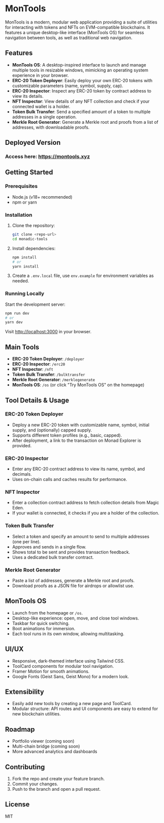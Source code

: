 # MonTools

MonTools  is a modern, modular web application providing a suite of utilities for interacting with tokens and NFTs on EVM-compatible blockchains. It features a unique desktop-like interface (MonTools OS) for seamless navigation between tools, as well as traditional web navigation.

## Features

- **MonTools OS**: A desktop-inspired interface to launch and manage multiple tools in resizable windows, mimicking an operating system experience in your browser.
- **ERC-20 Token Deployer**: Easily deploy your own ERC-20 tokens with customizable parameters (name, symbol, supply, cap).
- **ERC-20 Inspector**: Inspect any ERC-20 token by contract address to view its details.
- **NFT Inspector**: View details of any NFT collection and check if your connected wallet is a holder.
- **Token Bulk Transfer**: Send a specified amount of a token to multiple addresses in a single operation.
- **Merkle Root Generator**: Generate a Merkle root and proofs from a list of addresses, with downloadable proofs.

## Deployed Version
### Access here: https://montools.xyz

## Getting Started

### Prerequisites
- Node.js (v18+ recommended)
- npm or yarn

### Installation

1. Clone the repository:
   ```bash
   git clone <repo-url>
   cd monadic-tools
   ```
2. Install dependencies:
   ```bash
   npm install
   # or
   yarn install
   ```
3. Create a `.env.local` file, use `env.example` for environment variables as needed.

### Running Locally

Start the development server:
```bash
npm run dev
# or
yarn dev
```
Visit [http://localhost:3000](http://localhost:3000) in your browser.

## Main Tools

- **ERC-20 Token Deployer**: `/deployer`
- **ERC-20 Inspector**: `/erc20`
- **NFT Inspector**: `/nft`
- **Token Bulk Transfer**: `/bulktransfer`
- **Merkle Root Generator**: `/merklegenerate`
- **MonTools OS**: `/os` (or click "Try MonTools OS" on the homepage)

## Tool Details & Usage

### ERC-20 Token Deployer
- Deploy a new ERC-20 token with customizable name, symbol, initial supply, and (optionally) capped supply.
- Supports different token profiles (e.g., basic, capped).
- After deployment, a link to the transaction on Monad Explorer is provided.

### ERC-20 Inspector
- Enter any ERC-20 contract address to view its name, symbol, and decimals.
- Uses on-chain calls and caches results for performance.

### NFT Inspector
- Enter a collection contract address to fetch collection details from Magic Eden.
- If your wallet is connected, it checks if you are a holder of the collection.

### Token Bulk Transfer
- Select a token and specify an amount to send to multiple addresses (one per line).
- Approves and sends in a single flow.
- Shows total to be sent and provides transaction feedback.
- Uses a dedicated bulk transfer contract.

### Merkle Root Generator
- Paste a list of addresses, generate a Merkle root and proofs.
- Download proofs as a JSON file for airdrops or allowlist use.

## MonTools OS

- Launch from the homepage or `/os`.
- Desktop-like experience: open, move, and close tool windows.
- Taskbar for quick switching.
- Boot animations for immersion.
- Each tool runs in its own window, allowing multitasking.

## UI/UX

- Responsive, dark-themed interface using Tailwind CSS.
- ToolCard components for modular tool navigation.
- Framer Motion for smooth animations.
- Google Fonts (Geist Sans, Geist Mono) for a modern look.

## Extensibility

- Easily add new tools by creating a new page and ToolCard.
- Modular structure: API routes and UI components are easy to extend for new blockchain utilities.

## Roadmap

- Portfolio viewer (coming soon)
- Multi-chain bridge (coming soon)
- More advanced analytics and dashboards

## Contributing

1. Fork the repo and create your feature branch.
2. Commit your changes.
3. Push to the branch and open a pull request.

## License

MIT
